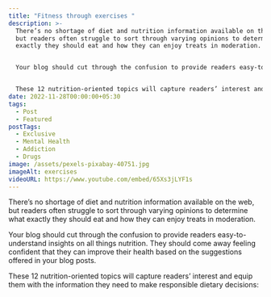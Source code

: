 ```yaml
---
title: "Fitness through exercises "
description: >-
  There’s no shortage of diet and nutrition information available on the web,
  but readers often struggle to sort through varying opinions to determine what
  exactly they should eat and how they can enjoy treats in moderation. 


  Your blog should cut through the confusion to provide readers easy-to-understand insights on all things nutrition. They should come away feeling confident that they can improve their health based on the suggestions offered in your blog posts. 


  These 12 nutrition-oriented topics will capture readers’ interest and equip them with the information they need to make responsible dietary decisions:
date: 2022-11-28T00:00:00+05:30
tags:
  - Post
  - Featured
postTags:
  - Exclusive
  - Mental Health
  - Addiction
  - Drugs
image: /assets/pexels-pixabay-40751.jpg
imageAlt: exercises
videoURL: https://www.youtube.com/embed/65Xs3jLYF1s
---
```

<!--StartFragment-->

There’s no shortage of diet and nutrition information available on the web, but readers often struggle to sort through varying opinions to determine what exactly they should eat and how they can enjoy treats in moderation. 

Your blog should cut through the confusion to provide readers easy-to-understand insights on all things nutrition. They should come away feeling confident that they can improve their health based on the suggestions offered in your blog posts. 

These 12 nutrition-oriented topics will capture readers’ interest and equip them with the information they need to make responsible dietary decisions:

<!--EndFragment-->